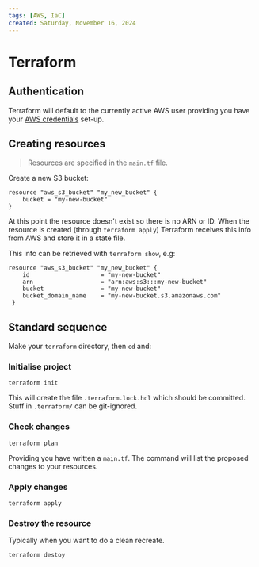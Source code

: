 ```yaml
---
tags: [AWS, IaC]
created: Saturday, November 16, 2024
---
```


# Terraform

## Authentication

Terraform will default to the currently active AWS user providing you have your
[AWS credentials](/zk/AWS_CLI.md) set-up.

## Creating resources

> Resources are specified in the `main.tf` file.

Create a new S3 bucket:

```hcl
resource "aws_s3_bucket" "my_new_bucket" {
    bucket = "my-new-bucket"
}
```

At this point the resource doesn't exist so there is no ARN or ID. When the
resource is created (through `terraform apply`) Terraform receives this info
from AWS and store it in a state file.

This info can be retrieved with `terraform show`, e.g:

```
resource "aws_s3_bucket" "my_new_bucket" {
    id                    = "my-new-bucket"
    arn                   = "arn:aws:s3:::my-new-bucket"
    bucket                = "my-new-bucket"
    bucket_domain_name    = "my-new-bucket.s3.amazonaws.com"
 }

```

## Standard sequence

Make your `terraform` directory, then `cd` and:

### Initialise project

```
terraform init
```

This will create the file `.terraform.lock.hcl` which should be committed. Stuff
in `.terraform/` can be git-ignored.

### Check changes

```
terraform plan
```

Providing you have written a `main.tf`. The command will list the proposed
changes to your resources.

### Apply changes

```
terraform apply
```

### Destroy the resource

Typically when you want to do a clean recreate.

```
terraform destoy
```
